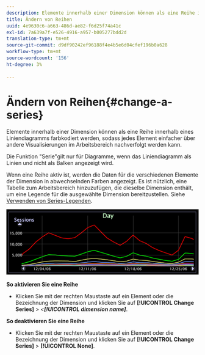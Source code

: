 ```yaml
---
description: Elemente innerhalb einer Dimension können als eine Reihe innerhalb eines Liniendiagramms farbkodiert werden, sodass jedes Element einfacher über andere Visualisierungen im Arbeitsbereich nachverfolgt werden kann.
title: Ändern von Reihen
uuid: 4e9630c6-a663-486d-ae82-f6d25f74a41c
exl-id: 7a639a7f-e526-4916-a957-b005277bdd2d
translation-type: tm+mt
source-git-commit: d9df90242ef96188f4e4b5e6d04cfef196b0a628
workflow-type: tm+mt
source-wordcount: '156'
ht-degree: 3%

---
```


# Ändern von Reihen{#change-a-series}

Elemente innerhalb einer Dimension können als eine Reihe innerhalb eines Liniendiagramms farbkodiert werden, sodass jedes Element einfacher über andere Visualisierungen im Arbeitsbereich nachverfolgt werden kann.

Die Funktion &quot;Serie&quot;gilt nur für Diagramme, wenn das Liniendiagramm als Linien und nicht als Balken angezeigt wird.

Wenn eine Reihe aktiv ist, werden die Daten für die verschiedenen Elemente der Dimension in abwechselnden Farben angezeigt. Es ist nützlich, eine Tabelle zum Arbeitsbereich hinzuzufügen, die dieselbe Dimension enthält, um eine Legende für die ausgewählte Dimension bereitzustellen. Siehe [Verwenden von Series-Legenden](../../../../home/c-get-started/c-analysis-vis/c-tables/c-srs-leg.md#concept-c48042a705524bc4b63cd6f24874cc12).

![](assets/vis_LineGraph_Series.png)

**So aktivieren Sie eine Reihe**

* Klicken Sie mit der rechten Maustaste auf ein Element oder die Bezeichnung der Dimension und klicken Sie auf **[!UICONTROL Change Series]** > *&lt;**[!UICONTROL dimension name]***.

**So deaktivieren Sie eine Reihe**

* Klicken Sie mit der rechten Maustaste auf ein Element oder die Bezeichnung der Dimension und klicken Sie auf **[!UICONTROL Change Series]** > **[!UICONTROL None]**.
